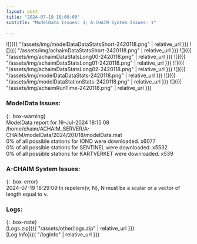 ```yaml
---
layout: post
title: "2024-07-19 18:00:00"
subtitle: "ModelData Issues: 3; A-CHAIM System Issues: 1"

---
```


![]({{ "/assets/img/modelDataDataStatsShort-2420118.png" | relative_url }})
![]({{ "/assets/img/achaimDataStatsShort-2420118.png" | relative_url }})
![]({{ "/assets/img/achaimDataStatsLong00-2420118.png" | relative_url }})
![]({{ "/assets/img/achaimDataStatsLong01-2420118.png" | relative_url }})
![]({{ "/assets/img/achaimDataStatsLong02-2420118.png" | relative_url }})
![]({{ "/assets/img/modelDataDataStats-2420118.png" | relative_url }})
![]({{ "/assets/img/modelDataStationStats-2420118.png" | relative_url }})
![]({{ "/assets/img/achaimRunTime-2420118.png" | relative_url }})


### ModelData Issues:  
  
{: .box-warning}  
 ModelData report for 19-Jul-2024 18:15:08   
 /home/chaim/ACHAIM_SERVER/A-CHAIM/modelData/2024/201/18/modelData.mat   
 0% of all possible stations for IONO were downloaded. x6077   
 0% of all possible stations for SENTINEL were downloaded. x5532   
 0% of all possible stations for KARTVERKET were downloaded. x539   
  
### A-CHAIM System Issues:  
  
{: .box-error}  
2024-07-19 18:29:09 In repelem(v, N), N must be a scalar or a vector of length equal to v.  

### Logs:  
  
{: .box-note}  
[Logs.zip]({{ "/assets/other/logs.zip" | relative_url }})  
[Log Info]({{ "/logInfo" | relative_url }})  
